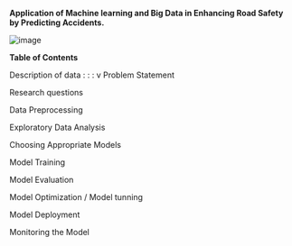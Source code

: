 **Application of Machine learning and Big Data in Enhancing Road Safety by Predicting Accidents.**

![image](https://github.com/user-attachments/assets/ddbf471f-9cc9-480d-a573-f2e5ab96b7cb)


**Table of Contents**

Description of data
:
:
:
v
Problem Statement

Research questions

Data Preprocessing

Exploratory Data Analysis

Choosing Appropriate Models

Model Training

Model Evaluation

Model Optimization / Model tunning

Model Deployment

Monitoring the Model

